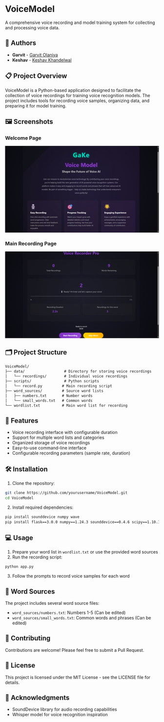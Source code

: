﻿# VoiceModel

A comprehensive voice recording and model training system for collecting and processing voice data.

## 👥 Authors

- **Garvit** - [Garvit Olaniya](https://github.com/garvitolaniya)
- **Keshav** - [Keshav Khandelwal ](https://github.com/KeshavX3)

## 📋 Project Overview

VoiceModel is a Python-based application designed to facilitate the collection of voice recordings for training voice recognition models. The project includes tools for recording voice samples, organizing data, and preparing it for model training.

## 🖼️ Screenshots

### Welcome Page
![Landing_page](https://github.com/garvitolaniya/VoiceModel/blob/88166c10363cde619b4ce7ac051e56bed07dda6a/Screenshot/landing%20page.png)

### Main Recording Page
![Main Page](https://github.com/garvitolaniya/VoiceModel/blob/88166c10363cde619b4ce7ac051e56bed07dda6a/Screenshot/indexpage.png)

## 🗂️ Project Structure

```
VoiceModel/
├── data/                  # Directory for storing voice recordings
│   └── recordings/        # Individual voice recordings
├── scripts/               # Python scripts
│   └── record.py         # Main recording script
├── word_sources/         # Source word lists
│   ├── numbers.txt       # Number words
│   └── small_words.txt   # Common words
└── wordlist.txt          # Main word list for recording
```

## 🚀 Features

- Voice recording interface with configurable duration
- Support for multiple word lists and categories
- Organized storage of voice recordings
- Easy-to-use command-line interface
- Configurable recording parameters (sample rate, duration)

## 🛠️ Installation

1. Clone the repository:
```bash
git clone https://github.com/yourusername/VoiceModel.git
cd VoiceModel
```

2. Install required dependencies:
```bash
pip install sounddevice numpy wave
pip install flask==3.0.0 numpy==1.24.3 sounddevice==0.4.6 scipy==1.10.1 python-dotenv==1.0.0

```

## 💻 Usage

1. Prepare your word list in `wordlist.txt` or use the provided word sources
2. Run the recording script:
```bash
python app.py
```
3. Follow the prompts to record voice samples for each word

## 📝 Word Sources

The project includes several word source files:
- `word_sources/numbers.txt`: Numbers 1-5 (Can be edited)
- `word_sources/small_words.txt`: Common words and phrases (Can be edited) 

## 🤝 Contributing

Contributions are welcome! Please feel free to submit a Pull Request.

## 📄 License

This project is licensed under the MIT License - see the LICENSE file for details.

## 🙏 Acknowledgments

- SoundDevice library for audio recording capabilities
- Whisper model for voice recognition inspiration
